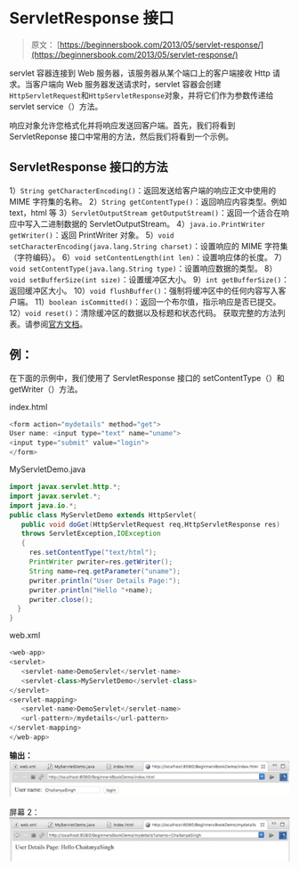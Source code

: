 # ServletResponse 接口

> 原文： [https://beginnersbook.com/2013/05/servlet-response/](https://beginnersbook.com/2013/05/servlet-response/)

servlet 容器连接到 Web 服务器，该服务器从某个端口上的客户端接收 Http 请求。当客户端向 Web 服务器发送请求时，servlet 容器会创建`HttpServletRequest`和`HttpServletResponse`对象，并将它们作为参数传递给 servlet service（）方法。

响应对象允许您格式化并将响应发送回客户端。首先，我们将看到 ServletReponse 接口中常用的方法，然后我们将看到一个示例。

## ServletResponse 接口的方法

1）`String getCharacterEncoding()`：返回发送给客户端的响应正文中使用的 MIME 字符集的名称。
2）`String getContentType()`：返回响应内容类型。例如 text，html 等
3）`ServletOutputStream getOutputStream()`：返回一个适合在响应中写入二进制数据的 ServletOutputStream。
4）`java.io.PrintWriter getWriter()`：返回 PrintWriter 对象。
5）`void setCharacterEncoding(java.lang.String charset)`：设置响应的 MIME 字符集（字符编码）。
6）`void setContentLength(int len)`：设置响应体的长度。
7）`void setContentType(java.lang.String type)`：设置响应数据的类型。
8）`void setBufferSize(int size)`：设置缓冲区大小。
9）`int getBufferSize()`：返回缓冲区大小。
10）`void flushBuffer()`：强制将缓冲区中的任何内容写入客户端。
11）`boolean isCommitted()`：返回一个布尔值，指示响应是否已提交。
12）`void reset()`：清除缓冲区的数据以及标题和状态代码。
获取完整的方法列表。请参阅[官方文档](https://docs.oracle.com/javaee/7/api/javax/servlet/ServletResponse.html)。

## 例：

在下面的示例中，我们使用了 ServletResponse 接口的 setContentType（）和 getWriter（）方法。

index.html

```java
<form action="mydetails" method="get">
User name: <input type="text" name="uname">
<input type="submit" value="login">
</form>
```

MyServletDemo.java

```java
import javax.servlet.http.*;
import javax.servlet.*;
import java.io.*;
public class MyServletDemo extends HttpServlet{
   public void doGet(HttpServletRequest req,HttpServletResponse res)
   throws ServletException,IOException
   {
     res.setContentType("text/html");
     PrintWriter pwriter=res.getWriter();
     String name=req.getParameter("uname");
     pwriter.println("User Details Page:");
     pwriter.println("Hello "+name);
     pwriter.close();
  }
}
```

web.xml

```java
<web-app>
<servlet>
   <servlet-name>DemoServlet</servlet-name>
   <servlet-class>MyServletDemo</servlet-class>
</servlet>
<servlet-mapping> 
   <servlet-name>DemoServlet</servlet-name>
   <url-pattern>/mydetails</url-pattern>
</servlet-mapping>
</web-app>
```

**输出：**
![](img/f22ca3a3c4b40673cebb5eed038d62f8.jpg)

屏幕 2：
![](img/b41e4d5c5e2d3fed8c9d7746bf41e37b.jpg)